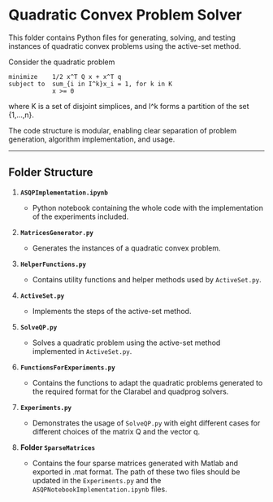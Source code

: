 # Quadratic Convex Problem Solver
This folder contains Python files for generating, solving, and testing instances of quadratic convex problems using the active-set method.

Consider the quadratic problem

    minimize    1/2 x^T Q x + x^T q
    subject to  sum_{i in I^k}x_i = 1, for k in K
                x >= 0

where K is a set of disjoint simplices, and I^k forms a partition of the set {1,...,n}.

The code structure is modular, enabling clear separation of problem generation, algorithm implementation, and usage.

---
## Folder Structure

1. **`ASQPImplementation.ipynb`**
    - Python notebook containing the whole code with the implementation of the experiments included.

1. **`MatricesGenerator.py`** 
    - Generates the instances of a quadratic convex problem.  

2. **`HelperFunctions.py`**  
    - Contains utility functions and helper methods used by `ActiveSet.py`. 

3. **`ActiveSet.py`**  
    - Implements the steps of the active-set method.

4. **`SolveQP.py`**  
    - Solves a quadratic problem using the active-set method implemented in `ActiveSet.py`.  

5. **`FunctionsForExperiments.py`**  
    - Contains the functions to adapt the quadratic problems generated to the required format for the Clarabel and quadprog solvers.
    
6. **`Experiments.py`**
    - Demonstrates the usage of `SolveQP.py` with eight different cases for different choices of the matrix Q and the vector q.  

7. **Folder `SparseMatrices`** 
    - Contains the four sparse matrices generated with Matlab and exported in .mat format. The path of these two files should be updated in the `Experiments.py` and the `ASQPNotebookImplementation.ipynb` files.
